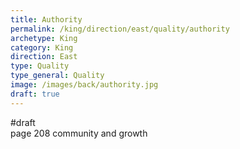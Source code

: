 ```yaml
---
title: Authority
permalink: /king/direction/east/quality/authority
archetype: King
category: King
direction: East
type: Quality
type_general: Quality
image: /images/back/authority.jpg
draft: true
---
```

#draft   
page 208 community and growth  
  

